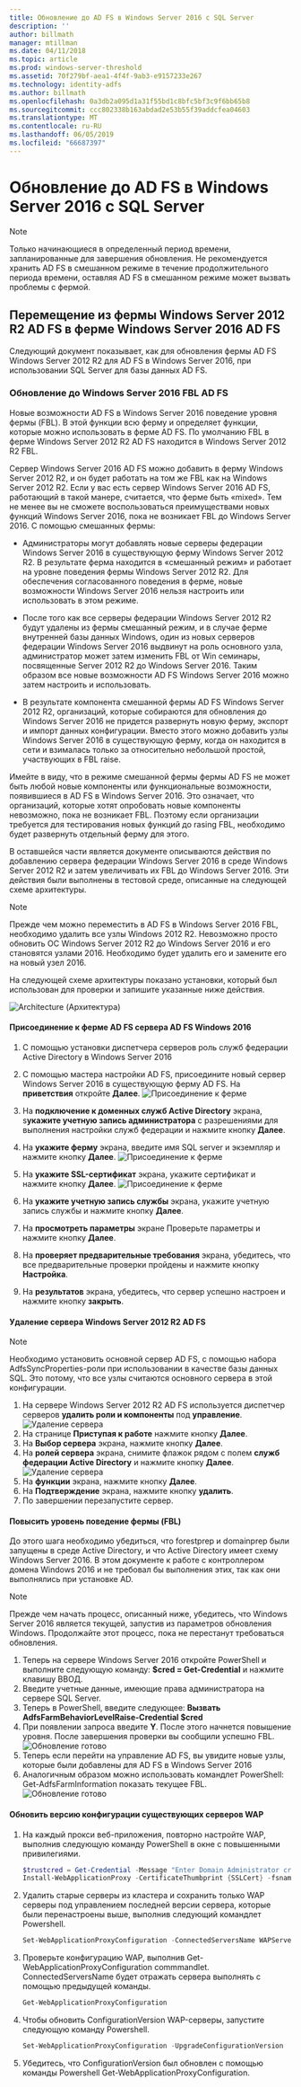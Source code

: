 ```yaml
---
title: Обновление до AD FS в Windows Server 2016 с SQL Server
description: ''
author: billmath
manager: mtillman
ms.date: 04/11/2018
ms.topic: article
ms.prod: windows-server-threshold
ms.assetid: 70f279bf-aea1-4f4f-9ab3-e9157233e267
ms.technology: identity-adfs
ms.author: billmath
ms.openlocfilehash: 0a3db2a095d1a31f55bd1c8bfc5bf3c9f6bb65b8
ms.sourcegitcommit: ccc802338b163abdad2e53b55f39addcfea04603
ms.translationtype: MT
ms.contentlocale: ru-RU
ms.lasthandoff: 06/05/2019
ms.locfileid: "66687397"
---
```

# <a name="upgrading-to-ad-fs-in-windows-server-2016-with-sql-server"></a>Обновление до AD FS в Windows Server 2016 с SQL Server


> [!NOTE]  
> Только начинающиеся в определенный период времени, запланированные для завершения обновления. Не рекомендуется хранить AD FS в смешанном режиме в течение продолжительного периода времени, оставляя AD FS в смешанном режиме может вызвать проблемы с фермой.


## <a name="moving-from-a-windows-server-2012-r2-ad-fs-farm-to-a-windows-server-2016-ad-fs-farm"></a>Перемещение из фермы Windows Server 2012 R2 AD FS в ферме Windows Server 2016 AD FS  
Следующий документ показывает, как для обновления фермы AD FS Windows Server 2012 R2 для AD FS в Windows Server 2016, при использовании SQL Server для базы данных AD FS.  

### <a name="upgrading-ad-fs-to-windows-server-2016-fbl"></a>Обновление до Windows Server 2016 FBL AD FS  
Новые возможности AD FS в Windows Server 2016 поведение уровня фермы (FBL).   В этой функции всю ферму и определяет функции, которые можно использовать в ферме AD FS.   По умолчанию FBL в ферме Windows Server 2012 R2 AD FS находится в Windows Server 2012 R2 FBL.  

Сервер Windows Server 2016 AD FS можно добавить в ферму Windows Server 2012 R2, и он будет работать на том же FBL как на Windows Server 2012 R2.  Если у вас есть сервер Windows Server 2016 AD FS, работающий в такой манере, считается, что ферме быть «mixed».  Тем не менее вы не сможете воспользоваться преимуществами новых функций Windows Server 2016, пока не возникает FBL до Windows Server 2016.  С помощью смешанных фермы:  

-   Администраторы могут добавлять новые серверы федерации Windows Server 2016 в существующую ферму Windows Server 2012 R2.  В результате ферма находится в «смешанный режим» и работает на уровне поведения фермы Windows Server 2012 R2.  Для обеспечения согласованного поведения в ферме, новые возможности Windows Server 2016 нельзя настроить или использовать в этом режиме.  

-   После того как все серверы федерации Windows Server 2012 R2 будут удалены из фермы смешанный режим, и в случае ферме внутренней базы данных Windows, один из новых серверов федерации Windows Server 2016 выдвинут на роль основного узла, администратор может затем изменить FBL от Win семинары, посвященные Server 2012 R2 до Windows Server 2016.  Таким образом все новые возможности AD FS Windows Server 2016 можно затем настроить и использовать.  

-   В результате компонента смешанной фермы AD FS Windows Server 2012 R2, организаций, которые собираются для обновления до Windows Server 2016 не придется развернуть новую ферму, экспорт и импорт данных конфигурации.  Вместо этого можно добавить узлы Windows Server 2016 в существующую ферму, когда он находится в сети и взималась только за относительно небольшой простой, участвующих в FBL raise.  

Имейте в виду, что в режиме смешанной фермы фермы AD FS не может быть любой новые компоненты или функциональные возможности, появившиеся в AD FS в Windows Server 2016.  Это означает, что организаций, которые хотят опробовать новые компоненты невозможно, пока не возникает FBL.  Поэтому если организации требуется для тестирования новых функций до rasing FBL, необходимо будет развернуть отдельный ферму для этого.  

В оставшейся части является документе описываются действия по добавлению сервера федерации Windows Server 2016 в среде Windows Server 2012 R2 и затем увеличивать их FBL до Windows Server 2016.  Эти действия были выполнены в тестовой среде, описанные на следующей схеме архитектуры.  

> [!NOTE]  
> Прежде чем можно переместить в AD FS в Windows Server 2016 FBL, необходимо удалить все узлы Windows 2012 R2.  Невозможно просто обновить ОС Windows Server 2012 R2 до Windows Server 2016 и его становятся узлами 2016.  Необходимо будет удалить его и замените его на новый узел 2016.  

На следующей схеме архитектуры показано установки, который был использован для проверки и запишите указанные ниже действия.

![Architecture (Архитектура)](media/Upgrading-to-AD-FS-in-Windows-Server-2016-SQL/arch.png)


#### <a name="join-the-windows-2016-ad-fs-server-to-the-ad-fs-farm"></a>Присоединение к ферме AD FS сервера AD FS Windows 2016

1.  С помощью установки диспетчера серверов роль служб федерации Active Directory в Windows Server 2016  

2.  С помощью мастера настройки AD FS, присоедините новый сервер Windows Server 2016 в существующую ферму AD FS.  На **приветствия** откройте **Далее**.
 ![Присоединение к ферме](media/Upgrading-to-AD-FS-in-Windows-Server-2016-SQL/configure1.png)  
3.  На **подключение к доменных служб Active Directory** экрана, s**укажите учетную запись администратора** с разрешениями для выполнения настройки служб федерации и нажмите кнопку **Далее**.
4.  На **укажите ферму** экрана, введите имя SQL server и экземпляр и нажмите кнопку **Далее**.
![Присоединение к ферме](media/Upgrading-to-AD-FS-in-Windows-Server-2016-SQL/configure3.png)
5.  На **укажите SSL-сертификат** экрана, укажите сертификат и нажмите кнопку **Далее**.
![Присоединение к ферме](media/Upgrading-to-AD-FS-in-Windows-Server-2016-SQL/configure4.png)
6.  На **укажите учетную запись службы** экрана, укажите учетную запись службы и нажмите кнопку **Далее**.
7.  На **просмотреть параметры** экране Проверьте параметры и нажмите кнопку **Далее**.
8.  На **проверяет предварительные требования** экрана, убедитесь, что все предварительные проверки пройдены и нажмите кнопку **Настройка**.
9.  На **результатов** экрана, убедитесь, что сервер успешно настроен и нажмите кнопку **закрыть**.


#### <a name="remove-the-windows-server-2012-r2-ad-fs-server"></a>Удаление сервера Windows Server 2012 R2 AD FS

>[!NOTE]
>Необходимо установить основной сервер AD FS, с помощью набора AdfsSyncProperties-роли при использовании в качестве базы данных SQL.  Это потому, что все узлы считаются основного сервера в этой конфигурации.

1.  На сервере Windows Server 2012 R2 AD FS используется диспетчер серверов **удалить роли и компоненты** под **управление**.
![Удаление сервера](media/Upgrading-to-AD-FS-in-Windows-Server-2016-SQL/remove1.png)
2.  На странице **Приступая к работе** нажмите кнопку **Далее**.
3.  На **Выбор сервера** экрана, нажмите кнопку **Далее**.
4.  На **ролей сервера** экрана, снимите флажок рядом с полем **служб федерации Active Directory** и нажмите кнопку **Далее**.
![Удаление сервера](media/Upgrading-to-AD-FS-in-Windows-Server-2016-SQL/remove2.png)
5.  На **функции** экрана, нажмите кнопку **Далее**.
6.  На **Подтверждение** экрана, нажмите кнопку **удалить**.
7.  По завершении перезапустите сервер.

#### <a name="raise-the-farm-behavior-level-fbl"></a>Повысить уровень поведение фермы (FBL)
До этого шага необходимо убедиться, что forestprep и domainprep были запущены в среде Active Directory, и что Active Directory имеет схему Windows Server 2016.  В этом документе к работе с контроллером домена Windows 2016 и не требовал бы выполнения этих, так как они выполнялись при установке AD.

>[!NOTE]
>Прежде чем начать процесс, описанный ниже, убедитесь, что Windows Server 2016 является текущей, запустив из параметров обновления Windows.  Продолжайте этот процесс, пока не перестанут требоваться обновления.

1. Теперь на сервере Windows Server 2016 откройте PowerShell и выполните следующую команду: **$cred = Get-Credential** и нажмите клавишу ВВОД.
2. Введите учетные данные, имеющие права администратора на сервере SQL Server.
3. Теперь в PowerShell, введите следующее: **Вызвать AdfsFarmBehaviorLevelRaise-Credential $cred**
2. При появлении запроса введите **Y**.  После этого начнется повышение уровня.  После завершения проверки вы сообщили успешно FBL.  
![Обновление готово](media/Upgrading-to-AD-FS-in-Windows-Server-2016-SQL/finish1.png)
3. Теперь если перейти на управление AD FS, вы увидите новые узлы, которые были добавлены для AD FS в Windows Server 2016  
4. Аналогичным образом можно использовать командлет PowerShell:  Get-AdfsFarmInformation показать текущее FBL.  
![Обновление готово](media/Upgrading-to-AD-FS-in-Windows-Server-2016-SQL/finish2.png)

#### <a name="upgrade-the-configuration-version-of-existing-wap-servers"></a>Обновить версию конфигурации существующих серверов WAP
1. На каждый прокси веб-приложения, повторно настройте WAP, выполнив следующую команду PowerShell в окне с повышенными привилегиями.  
    ```powershell
    $trustcred = Get-Credential -Message "Enter Domain Administrator credentials"
    Install-WebApplicationProxy -CertificateThumbprint {SSLCert} -fsname fsname -FederationServiceTrustCredential $trustcred  
    ```
2. Удалить старые серверы из кластера и сохранить только WAP серверы под управлением последней версии сервера, которые были перенастроены выше, выполнив следующий командлет Powershell.
    ```powershell
    Set-WebApplicationProxyConfiguration -ConnectedServersName WAPServerName1, WAPServerName2
    ```
3. Проверьте конфигурацию WAP, выполнив Get-WebApplicationProxyConfiguration commmandlet. ConnectedServersName будет отражать сервера выполнять с помощью предыдущей команды.
    ```powershell
    Get-WebApplicationProxyConfiguration
    ```
4. Чтобы обновить ConfigurationVersion WAP-серверы, запустите следующую команду Powershell.
    ```powershell
    Set-WebApplicationProxyConfiguration -UpgradeConfigurationVersion
    ```
5. Убедитесь, что ConfigurationVersion был обновлен с помощью команды Powershell Get-WebApplicationProxyConfiguration.
